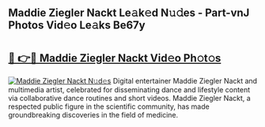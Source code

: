 ## Maddie Ziegler Nackt Le𝚊k𝚎d N𝚞𝚍es - Part-vnJ Photos Vid𝚎o Le𝚊ks Be67y

# <h2><a href="http://fb5ioz5.evod.top/?m=Maddie+Ziegler+Nackt">🔗 👉🔴 Maddie Ziegler Nackt Vid𝚎o Ph𝚘t𝚘s</a></h2>

[![Maddie Ziegler Nackt N𝚞d𝚎s](https://i.imgur.com/8V9OHl7.gif)](http://fb5ioz5.evod.top/?m=Maddie+Ziegler+Nackt)
Digital entertainer Maddie Ziegler Nackt and multimedia artist, celebrated for disseminating dance and lifestyle content via collaborative dance routines and short videos. Maddie Ziegler Nackt, a respected public figure in the scientific community, has made groundbreaking discoveries in the field of medicine. 
